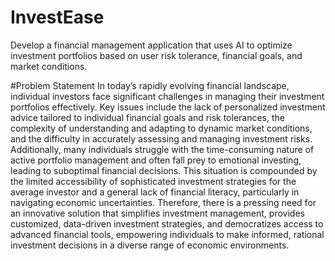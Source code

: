 # InvestEase
Develop a financial management application that uses AI to optimize investment portfolios based on user risk tolerance, financial goals, and market conditions.

#Problem Statement
In today’s rapidly evolving financial landscape, individual investors face significant challenges in managing their investment portfolios effectively. Key issues include the lack of personalized investment advice tailored to individual financial goals and risk tolerances, the complexity of understanding and adapting to dynamic market conditions, and the difficulty in accurately assessing and managing investment risks. Additionally, many individuals struggle with the time-consuming nature of active portfolio management and often fall prey to emotional investing, leading to suboptimal financial decisions. This situation is compounded by the limited accessibility of sophisticated investment strategies for the average investor and a general lack of financial literacy, particularly in navigating economic uncertainties. Therefore, there is a pressing need for an innovative solution that simplifies investment management, provides customized, data-driven investment strategies, and democratizes access to advanced financial tools, empowering individuals to make informed, rational investment decisions in a diverse range of economic environments.

